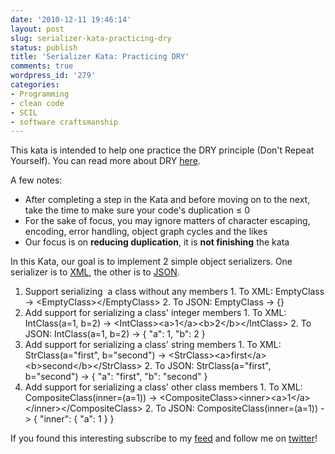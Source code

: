 ```yaml
---
date: '2010-12-11 19:46:14'
layout: post
slug: serializer-kata-practicing-dry
status: publish
title: 'Serializer Kata: Practicing DRY'
comments: true
wordpress_id: '279'
categories:
- Programming
- clean code
- SCIL
- software craftsmanship
---
```


This kata is intended to help one practice the DRY principle (Don't Repeat Yourself). You can read more about DRY [here](/tag/dry/).

A few notes:

  * After completing a step in the Kata and before moving on to the next, take the time to make sure your code's duplication ≤ 0
  * For the sake of focus, you may ignore matters of character escaping, encoding, error handling, object graph cycles and the likes
  * Our focus is on **reducing duplication**, it is **not finishing** the kata


In this Kata, our goal is to implement 2 simple object serializers. One serializer is to [XML](http://en.wikipedia.org/wiki/XML), the other is to [JSON](http://en.wikipedia.org/wiki/JSON).

  1. Support serializing  a class without any members
    1. To XML: EmptyClass -> &lt;EmptyClass&gt;&lt;/EmptyClass&gt;
    2. To JSON: EmptyClass -> {}
  2. Add support for serializing a class' integer members
    1. To XML: IntClass(a=1, b=2) -> &lt;IntClass&gt;&lt;a&gt;1&lt;/a&gt;&lt;b&gt;2&lt;/b&gt;&lt;/IntClass&gt;
    2. To JSON: IntClass(a=1, b=2) -> { "a": 1, "b": 2 }
  3. Add support for serializing a class' string members
    1. To XML: StrClass(a="first", b="second") -> &lt;StrClass&gt;&lt;a&gt;first&lt;/a&gt;&lt;b&gt;second&lt;/b&gt;&lt;/StrClass&gt;
    2. To JSON: StrClass(a="first", b="second") -> { "a": "first", "b": "second" }
  4. Add support for serializing a class' other class members
    1. To XML: CompositeClass(inner=(a=1)) -> &lt;CompositeClass&gt;&lt;inner&gt;&lt;a&gt;1&lt;/a&gt;&lt;/inner&gt;&lt;/CompositeClass&gt;
    2. To JSON: CompositeClass(inner=(a=1)) -> { "inner": { "a": 1 } }

If you found this interesting subscribe to my [feed](http://feeds.feedburner.com/TheCodeDump) and follow me on [twitter](http://twitter.com/avivby)!
